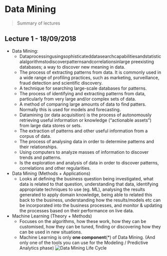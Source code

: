 # Data Mining
> Summary of lectures

## Lecture 1 - 18/09/2018

- Data Mining:
    - Dataprocessingusingsophisticateddatasearchcapabilitiesandstatisticalalgorithmstodiscoverpatternsandcorrelationsinlarge preexisting databases; a way to discover new meaning in data.
    - The process of extracting patterns from data. It is commonly used in a wide range of profiling practices, such as marketing, surveillance, fraud detection and scientific discovery.
    - A technique for searching large-scale databases for patterns.
    - The process of identifying and extracting patterns from data, particularly from very large and/or complex sets of data.
    - A method of comparing large amounts of data to find patters. Normally this is used for models and forecasting.
    - Datamining (or data acquisition) is the process of autonomously retrieving useful information or knowledge (“actionable assets”) from large data stores or sets.
    - The extraction of patterns and other useful information from a corpus of data.
    - The process of analysing data in order to determine patterns and their relationships.
    - Using computers to analyze masses of information to discover trends and patterns.
    - Is the exploration and analysis of data in order to discover patterns, correlations and other regularities.
- Data Mining (Methods + Applications)
    - Looks at defining the business question being investigated, what data is related to that question, understanding that data, identifying appropriate techniques to use (eg. ML), analysing the results generated to apply domain knowledge, being able to related this back to the business, understanding how the results/models etc can be incorporated into the business processes, and monitor & updating the processes based on their performance on live data.
- Machine Learning (Theory + Methods)
    - Focuses on the algorithms, how these work, how they can be customised, how they can be tuned, finding or discovering how they can be used in new situations.
    - Machine Learning is only **one component**(*) of Data Mining. (And only one of the tools you can use for the Modeling / Predictive Analytics phase)
    ![Data Mining Life Cycle](../img/dmLifeCycle.png)
